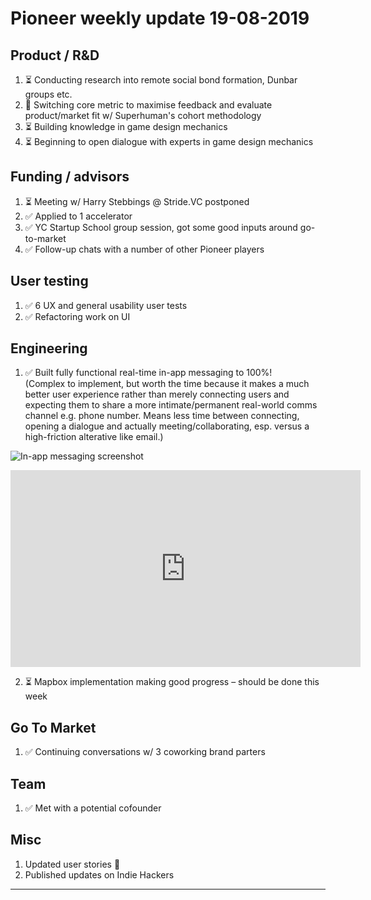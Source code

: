 # Pioneer weekly update 19-08-2019

## Product / R&D

1. ⏳ Conducting research into remote social bond formation, Dunbar groups etc.
2. 🧪 Switching core metric to maximise feedback and evaluate product/market fit w/ Superhuman's cohort methodology
3. ⏳ Building knowledge in game design mechanics
4. ⏳ Beginning to open dialogue with experts in game design mechanics


## Funding / advisors

1. ⏳ Meeting w/ Harry Stebbings @ Stride.VC postponed
2. ✅ Applied to 1 accelerator
3. ✅ YC Startup School group session, got some good inputs around go-to-market
4. ✅ Follow-up chats with a number of other Pioneer players


## User testing

1. ✅ 6 UX and general usability user tests
2. ✅ Refactoring work on UI  

  
## Engineering

1. ✅ Built fully functional real-time in-app messaging to 100%!  
(Complex to implement, but worth the time because it makes a much better user experience rather than merely connecting users and expecting them to share a more intimate/permanent real-world comms channel e.g. phone number. Means less time between connecting, opening a dialogue and actually meeting/collaborating, esp. versus a high-friction alterative like email.)  

![In-app messaging screenshot](https://johnnymakes.github.io/pioneer-updates/assets/img/in-app-messaging.png)  


<iframe width="560" height="315" src="https://www.youtube.com/embed/H2cmWFk5RzY" frameborder="0" allow="accelerometer; autoplay; encrypted-media; gyroscope; picture-in-picture" allowfullscreen></iframe>  


  
2. ⏳ Mapbox implementation making good progress – should be done this week  


  
## Go To Market

1. ✅ Continuing conversations w/ 3 coworking brand parters


## Team

1. ✅ Met with a potential cofounder


## Misc

1. Updated user stories 📝 
2. Published updates on Indie Hackers  
  
----



